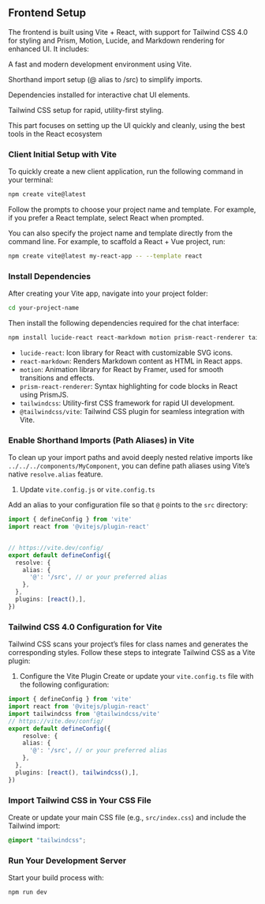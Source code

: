 ## Frontend Setup
The frontend is built using Vite + React, with support for Tailwind CSS 4.0 for styling and Prism, Motion, Lucide, and Markdown rendering for enhanced UI.
It includes:

A fast and modern development environment using Vite.

Shorthand import setup (@ alias to /src) to simplify imports.

Dependencies installed for interactive chat UI elements.

Tailwind CSS setup for rapid, utility-first styling.

This part focuses on setting up the UI quickly and cleanly, using the best tools in the React ecosystem

### Client Initial Setup with Vite

To quickly create a new client application, run the following command in your terminal:

```bash
npm create vite@latest
```

Follow the prompts to choose your project name and template. For example, if you prefer a React template, select React when prompted.

You can also specify the project name and template directly from the command line. For example, to scaffold a React + Vue project, run:

```bash
npm create vite@latest my-react-app -- --template react
```

### Install Dependencies
After creating your Vite app, navigate into your project folder:

```bash
cd your-project-name
```

Then install the following dependencies required for the chat interface:

```bash
npm install lucide-react react-markdown motion prism-react-renderer tailwindcss @tailwindcss/vite
```

- `lucide-react`: Icon library for React with customizable SVG icons.
- `react-markdown`: Renders Markdown content as HTML in React apps.
- `motion`: Animation library for React by Framer, used for smooth transitions and effects.
- `prism-react-renderer`: Syntax highlighting for code blocks in React using PrismJS.
- `tailwindcss`: Utility-first CSS framework for rapid UI development.
- `@tailwindcss/vite`: Tailwind CSS plugin for seamless integration with Vite.


### Enable Shorthand Imports (Path Aliases) in Vite

To clean up your import paths and avoid deeply nested relative imports like `../../../components/MyComponent`, you can define path aliases using Vite’s native `resolve.alias` feature.

1. Update `vite.config.js` or `vite.config.ts`

Add an alias to your configuration file so that `@` points to the `src` directory:

```ts
import { defineConfig } from 'vite'
import react from '@vitejs/plugin-react'


// https://vite.dev/config/
export default defineConfig({
  resolve: {
    alias: {
      '@': '/src', // or your preferred alias
    },
  },
  plugins: [react(),],
})
```


### Tailwind CSS 4.0 Configuration for Vite
Tailwind CSS scans your project’s files for class names and generates the corresponding styles. Follow these steps to integrate Tailwind CSS as a Vite plugin:


1. Configure the Vite Plugin
Create or update your `vite.config.ts` file with the following configuration:

```ts
import { defineConfig } from 'vite'
import react from '@vitejs/plugin-react'
import tailwindcss from '@tailwindcss/vite'
// https://vite.dev/config/
export default defineConfig({
    resolve: {
    alias: {
      '@': '/src', // or your preferred alias
    },
  },
  plugins: [react(), tailwindcss(),],
})
```

### Import Tailwind CSS in Your CSS File
Create or update your main CSS file (e.g., `src/index.css`) and include the Tailwind import:

```css
@import "tailwindcss";
```

### Run Your Development Server
Start your build process with:

```bash
npm run dev
```

